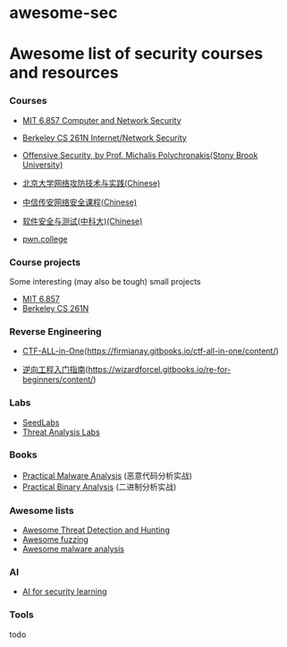# awesome-sec

# Awesome list of security courses and resources


### Courses

 - [MIT 6.857 Computer and Network Security](https://courses.csail.mit.edu/6.857/2019)
 - [Berkeley CS 261N Internet/Network Security](https://www.icir.org/vern/cs261n/)
 - [Offensive Security, by Prof. Michalis Polychronakis(Stony Brook University)](https://www3.cs.stonybrook.edu/~mikepo/CSE363/2020/schedule/)

 - [北京大学网络攻防技术与实践(Chinese)](https://bbs.pku.edu.cn/v2/post-read-single.php?bid=1220&type=0&postid=7427036)

 - [中信传安网络安全课程(Chinese)](https://c4pr1c3.github.io/cuc-wiki/)

 - [软件安全与测试(中科大)(Chinese)](http://staff.ustc.edu.cn/~sycheng/sst/index-cn.html)
 - [pwn.college](https://pwn.college)
 
 
 ### Course projects
  Some interesting (may also be tough) small projects
  - [MIT 6.857](https://courses.csail.mit.edu/6.857/2019/projects)
  - [Berkeley CS 261N](https://www.icir.org/vern/cs261n/project.html)

### Reverse Engineering

 - [CTF-ALL-in-One](Chinese)(https://firmianay.gitbooks.io/ctf-all-in-one/content/)

 - [逆向工程入门指南](Chinese)(https://wizardforcel.gitbooks.io/re-for-beginners/content/)

### Labs

 - [SeedLabs](https://seedsecuritylabs.org)
 - [Threat Analysis Labs](https://www.yurenliu.com/labs)

### Books
 - [Practical Malware Analysis](https://www.oreilly.com/library/view/practical-malware-analysis/9781593272906/) (恶意代码分析实战)
 - [Practical Binary Analysis](https://practicalbinaryanalysis.com) (二进制分析实战)
 
### Awesome lists
 - [Awesome Threat Detection and Hunting](https://github.com/0x4D31/awesome-threat-detection)
 - [Awesome fuzzing](https://github.com/secfigo/Awesome-Fuzzing)
 - [Awesome malware analysis](https://github.com/rshipp/awesome-malware-analysis)

### AI
 - [AI for security learning](https://github.com/404notf0und/AI-for-Security-Learning/blob/master/README.md)

### Tools
 todo

